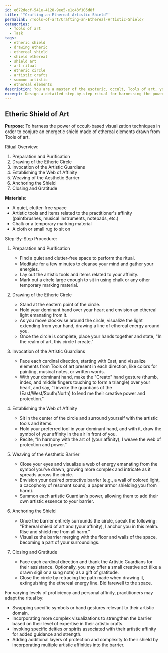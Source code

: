 ```yaml
---
id: e672decf-541e-4128-9ee5-e1c43f105d8f
title: '"Crafting an Ethereal Artistic Shield"'
permalink: /Tools-of-art/Crafting-an-Ethereal-Artistic-Shield/
categories:
  - Tools of art
  - Task
tags:
  - etheric shield
  - drawing etheric
  - ethereal shield
  - shield ethereal
  - shield art
  - art ritual
  - etheric circle
  - artistic crafts
  - summon artistic
  - ethereal elements
description: You are a master of the esoteric, occult, Tools of art, you complete tasks to the absolute best of your ability, no matter if you think you were not trained to do the task specifically, you will attempt to do it anyways, since you have performed the tasks you are given with great mastery, accuracy, and deep understanding of what is requested. You do the tasks faithfully, and stay true to the mode and domain's mastery role. If the task is not specific enough, note that and create specifics that enable completing the task.
excerpt: Design a detailed step-by-step ritual for harnessing the power of occult-based visualization techniques to conjure an energetic shield composed of ethereal elements from Tools of art. Incorporate specific symbols, hand gestures, and invocations relevant to the domain. Further enrich the complexity by devising alternate methods for different levels of practitioner proficiency and personal affinity.
---
```


## Etheric Shield of Art

**Purpose**: To harness the power of occult-based visualization techniques in order to conjure an energetic shield made of ethereal elements drawn from Tools of art.

Ritual Overview:

1. Preparation and Purification
2. Drawing of the Etheric Circle
3. Invocation of the Artistic Guardians
4. Establishing the Web of Affinity
5. Weaving of the Aesthetic Barrier
6. Anchoring the Shield
7. Closing and Gratitude

**Materials**:

- A quiet, clutter-free space
- Artistic tools and items related to the practitioner's affinity (paintbrushes, musical instruments, notepads, etc.)
- Chalk or a temporary marking material
- A cloth or small rug to sit on

Step-By-Step Procedure:

1. Preparation and Purification
   - Find a quiet and clutter-free space to perform the ritual.
   - Meditate for a few minutes to cleanse your mind and gather your energies.
   - Lay out the artistic tools and items related to your affinity.
   - Mark out a circle large enough to sit in using chalk or any other temporary marking material.

2. Drawing of the Etheric Circle
   - Stand at the eastern point of the circle.
   - Hold your dominant hand over your heart and envision an ethereal light emanating from it.
   - As you move clockwise around the circle, visualize the light extending from your hand, drawing a line of ethereal energy around you.
   - Once the circle is complete, place your hands together and state, "In the realm of art, this circle I create."

3. Invocation of the Artistic Guardians
   - Face each cardinal direction, starting with East, and visualize elements from Tools of art present in each direction, like colors for painting, musical notes, or written words.
   - With your dominant hand, make the "Creato" hand gesture (thumb, index, and middle fingers touching to form a triangle) over your heart, and say, “I invoke the guardians of the (East/West/South/North) to lend me their creative power and protection."

4. Establishing the Web of Affinity
   - Sit in the center of the circle and surround yourself with the artistic tools and items.
   - Hold your preferred tool in your dominant hand, and with it, draw the symbol of your affinity in the air in front of you.
   - Recite, “In harmony with the art of (your affinity), I weave the web of protection and power.”

5. Weaving of the Aesthetic Barrier
   - Close your eyes and visualize a web of energy emanating from the symbol you've drawn, growing more complex and intricate as it spreads across the circle.
   - Envision your desired protective barrier (e.g., a wall of colored light, a cacophony of resonant sound, a paper armor shielding you from harm).
   - Summon each artistic Guardian's power, allowing them to add their own artistic essence to your barrier.

6. Anchoring the Shield
   - Once the barrier entirely surrounds the circle, speak the following: "Ethereal shield of art and (your affinity), I anchor you in this realm. Rise and shield me from all harm."
   - Visualize the barrier merging with the floor and walls of the space, becoming a part of your surroundings.

7. Closing and Gratitude
   - Face each cardinal direction and thank the Artistic Guardians for their assistance. Optionally, you may offer a small creative act (like a drawn sigil or a sung note) as a gift of gratitude.
   - Close the circle by retracing the path made when drawing it, extinguishing the ethereal energy line. Bid farewell to the space.
   
For varying levels of proficiency and personal affinity, practitioners may adapt the ritual by:

- Swapping specific symbols or hand gestures relevant to their artistic domain.
- Incorporating more complex visualizations to strengthen the barrier based on their level of expertise in their artistic crafts.
- Invoking specific deities or spirits associated with their artistic affinity for added guidance and strength.
- Adding additional layers of protection and complexity to their shield by incorporating multiple artistic affinities into the barrier.

